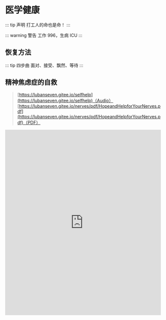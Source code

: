 # 医学健康

::: tip 声明
打工人的命也是命！
:::

::: warning 警告
工作 996，生病 ICU
:::

## 恢复方法

::: tip 四步曲
面对、接受、飘然、等待
:::

## 精神焦虑症的自救

> [https://lubanseven.gitee.io/selfhelp](https://lubanseven.gitee.io/selfhelp)（Audio）  
> [https://lubanseven.gitee.io/nerves/pdf/HopeandHelpforYourNerves.pdf](https://lubanseven.gitee.io/nerves/pdf/HopeandHelpforYourNerves.pdf)（PDF）

<iframe src="https://lubanseven.gitee.io/selfhelp" frameborder="0" width="100%" height="600"></iframe>